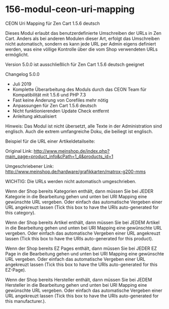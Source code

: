 # 156-modul-ceon-uri-mapping
CEON Uri Mapping für Zen Cart 1.5.6 deutsch

Dieses Modul erlaubt das benutzerdefinierte Umschreiben der URLs in Zen Cart.
Anders als bei anderen Modulen dieser Art, erfolgt das Umschreiben nicht automatisch, sondern es kann jede URL per Admin eigens definiert werden, was eine völlige Kontrolle über die vom Shop verwendeten URLs ermöglicht.

Version 5.0.0 ist ausschließlich für Zen Cart 1.5.6 deutsch geeignet

Changelog 5.0.0
* Juli 2019
* Komplette Überarbeitung des Moduls durch das CEON Team für Kompatibilität mit 1.5.6 und PHP 7.3
* Fast keine Änderung von Corefiles mehr nötig
* Anpassungen für Zen Cart 1.5.6 deutsch
* Nicht funktionierenden Update Check entfernt
* Anleitung aktualisiert

Hinweis:
Das Modul ist nicht übersetzt, alle Texte in der Administration sind englisch.
Auch die extrem umfangreiche Doku, die beiliegt ist englisch.

Beispiel für die URL einer Artikeldetailseite:

Original Link:
http://www.meinshop.de/index.php?main_page=product_info&cPath=1_4&products_id=1

Umgeschriebener Link:
http://www.meinshop.de/hardware/grafikkarten/matrox-g200-mms

WICHTIG:
Die URLs werden nicht automatisch umgeschrieben. 

Wenn der Shop bereits Kategorien enthält, dann müssen Sie bei JEDER Kategorie in die Bearbeitung gehen und unten bei URI Mapping eine gewünschte URL vergeben.
Oder einfach das automatische Vergeben einer URL angekreuzt lassen (Tick this box to have the URIs auto-generated for this category).

Wenn der Shop bereits Artikel enthält, dann müssen Sie bei JEDEM Artikel in die Bearbeitung gehen und unten bei URI Mapping eine gewünschte URL vergeben.
Oder einfach das automatische Vergeben einer URL angekreuzt lassen (Tick this box to have the URIs auto-generated for this product).

Wenn der Shop bereits EZ Pages enthält, dann müssen Sie bei JEDER EZ Page in die Bearbeitung gehen und unten bei URI Mapping eine gewünschte URL vergeben.
Oder einfach das automatische Vergeben einer URL angekreuzt lassen (Tick this box to have the URIs auto-generated for this EZ-Page).

Wenn der Shop bereits Hersteller enthält, dann müssen Sie bei JEDEM Hersteller in die Bearbeitung gehen und unten bei URI Mapping eine gewünschte URL vergeben.
Oder einfach das automatische Vergeben einer URL angekreuzt lassen (Tick this box to have the URIs auto-generated for this manufacturer.).

